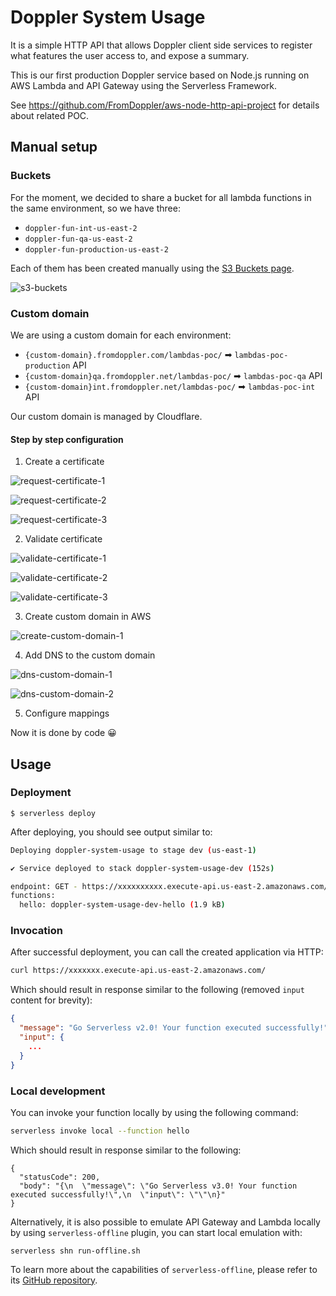 # Doppler System Usage

It is a simple HTTP API that allows Doppler client side services to register what features the user access to, and expose a summary.

This is our first production Doppler service based on Node.js running on AWS Lambda and API Gateway using the Serverless Framework.

See https://github.com/FromDoppler/aws-node-http-api-project for details about related POC.

## Manual setup

### Buckets

For the moment, we decided to share a bucket for all lambda functions in the same environment, so we have three:

- `doppler-fun-int-us-east-2`
- `doppler-fun-qa-us-east-2`
- `doppler-fun-production-us-east-2`

Each of them has been created manually using the [S3 Buckets page](https://s3.console.aws.amazon.com/s3/buckets?region=sa-east-2).

![s3-buckets](./docs/s3-buckets.png)

### Custom domain

We are using a custom domain for each environment:

- `{custom-domain}.fromdoppler.com/lambdas-poc/` ➡ `lambdas-poc-production` API
- `{custom-domain}qa.fromdoppler.net/lambdas-poc/` ➡ `lambdas-poc-qa` API
- `{custom-domain}int.fromdoppler.net/lambdas-poc/` ➡ `lambdas-poc-int` API

Our custom domain is managed by Cloudflare.

#### Step by step configuration

1. Create a certificate

![request-certificate-1](./docs/request-certificate-1.png)

![request-certificate-2](./docs/request-certificate-2.png)

![request-certificate-3](./docs/request-certificate-3.png)

2. Validate certificate

![validate-certificate-1](./docs/validate-certificate-1.png)

![validate-certificate-2](./docs/validate-certificate-2.png)

![validate-certificate-3](./docs/validate-certificate-3.png)

3. Create custom domain in AWS

![create-custom-domain-1](./docs/create-custom-domain-1.png)

4. Add DNS to the custom domain

![dns-custom-domain-1](./docs/dns-custom-domain-1.png)

![dns-custom-domain-2](./docs/dns-custom-domain-2.png)

5. Configure mappings

Now it is done by code 😀

## Usage

### Deployment

```
$ serverless deploy
```

After deploying, you should see output similar to:

```bash
Deploying doppler-system-usage to stage dev (us-east-1)

✔ Service deployed to stack doppler-system-usage-dev (152s)

endpoint: GET - https://xxxxxxxxxx.execute-api.us-east-2.amazonaws.com/
functions:
  hello: doppler-system-usage-dev-hello (1.9 kB)
```

### Invocation

After successful deployment, you can call the created application via HTTP:

```bash
curl https://xxxxxxx.execute-api.us-east-2.amazonaws.com/
```

Which should result in response similar to the following (removed `input` content for brevity):

```json
{
  "message": "Go Serverless v2.0! Your function executed successfully!",
  "input": {
    ...
  }
}
```

### Local development

You can invoke your function locally by using the following command:

```bash
serverless invoke local --function hello
```

Which should result in response similar to the following:

```
{
  "statusCode": 200,
  "body": "{\n  \"message\": \"Go Serverless v3.0! Your function executed successfully!\",\n  \"input\": \"\"\n}"
}
```

Alternatively, it is also possible to emulate API Gateway and Lambda locally by using `serverless-offline` plugin, you can start local emulation with:

```
serverless shn run-offline.sh
```

To learn more about the capabilities of `serverless-offline`, please refer to its [GitHub repository](https://github.com/dherault/serverless-offline).
